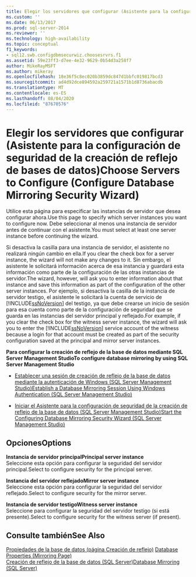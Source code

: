 ```yaml
---
title: Elegir los servidores que configurar (Asistente para la configuración de seguridad de la creación de reflejo de bases de datos) | Microsoft Docs
ms.custom: ''
ms.date: 06/13/2017
ms.prod: sql-server-2014
ms.reviewer: ''
ms.technology: high-availability
ms.topic: conceptual
f1_keywords:
- sql12.swb.configdbmsecurwiz.choosesrvrs.f1
ms.assetid: 59e23ff3-d7ee-4e32-9629-0b54d3a258f7
author: MikeRayMSFT
ms.author: mikeray
ms.openlocfilehash: 18e36f5c8ec020b3859dc847d1bbfc019817bcd3
ms.sourcegitcommit: ad4d92dce894592a259721a1571b1d8736abacdb
ms.translationtype: MT
ms.contentlocale: es-ES
ms.lasthandoff: 08/04/2020
ms.locfileid: "87670576"
---
```

# <a name="choose-servers-to-configure-configure-database-mirroring-security-wizard"></a><span data-ttu-id="437fa-102">Elegir los servidores que configurar (Asistente para la configuración de seguridad de la creación de reflejo de bases de datos)</span><span class="sxs-lookup"><span data-stu-id="437fa-102">Choose Servers to Configure (Configure Database Mirroring Security Wizard)</span></span>
  <span data-ttu-id="437fa-103">Utilice esta página para especificar las instancias de servidor que desea configurar ahora.</span><span class="sxs-lookup"><span data-stu-id="437fa-103">Use this page to specify which server instances you want to configure now.</span></span> <span data-ttu-id="437fa-104">Debe seleccionar al menos una instancia de servidor antes de continuar con el asistente.</span><span class="sxs-lookup"><span data-stu-id="437fa-104">You must select at least one server instance before continuing the wizard.</span></span>  
  
 <span data-ttu-id="437fa-105">Si desactiva la casilla para una instancia de servidor, el asistente no realizará ningún cambio en ella.</span><span class="sxs-lookup"><span data-stu-id="437fa-105">If you clear the check box for a server instance, the wizard will not make any changes to it.</span></span> <span data-ttu-id="437fa-106">Sin embargo, el asistente le solicitará información acerca de esa instancia y guardará esta información como parte de la configuración de las otras instancias de servidor.</span><span class="sxs-lookup"><span data-stu-id="437fa-106">The wizard, however, will ask you to enter information about that instance and save this information as part of the configuration of the other server instances.</span></span> <span data-ttu-id="437fa-107">Por ejemplo, si desactiva la casilla de la instancia de servidor testigo, el asistente le solicitará la cuenta de servicio de [!INCLUDE[ssNoVersion](../../includes/ssnoversion-md.md)] del testigo, ya que debe crearse un inicio de sesión para esa cuenta como parte de la configuración de seguridad que se guarda en las instancias del servidor principal y reflejado.</span><span class="sxs-lookup"><span data-stu-id="437fa-107">For example, if you clear the check box for the witness server instance, the wizard will ask you to enter the [!INCLUDE[ssNoVersion](../../includes/ssnoversion-md.md)] service account of the witness because a login for that account must be created as part of the security configuration saved at the principal and mirror server instances.</span></span>  
  
 <span data-ttu-id="437fa-108">**Para configurar la creación de reflejo de la base de datos mediante SQL Server Management Studio**</span><span class="sxs-lookup"><span data-stu-id="437fa-108">**To configure database mirroring by using SQL Server Management Studio**</span></span>  
  
-   [<span data-ttu-id="437fa-109">Establecer una sesión de creación de reflejo de la base de datos mediante la autenticación de Windows &#40;SQL Server Management Studio&#41;</span><span class="sxs-lookup"><span data-stu-id="437fa-109">Establish a Database Mirroring Session Using Windows Authentication &#40;SQL Server Management Studio&#41;</span></span>](establish-database-mirroring-session-windows-authentication.md)  
  
-   [<span data-ttu-id="437fa-110">Iniciar el Asistente para la configuración de seguridad de la creación de reflejo de la base de datos &#40;SQL Server Management Studio&#41;</span><span class="sxs-lookup"><span data-stu-id="437fa-110">Start the Configuring Database Mirroring Security Wizard &#40;SQL Server Management Studio&#41;</span></span>](start-the-configuring-database-mirroring-security-wizard.md)  
  
## <a name="options"></a><span data-ttu-id="437fa-111">Opciones</span><span class="sxs-lookup"><span data-stu-id="437fa-111">Options</span></span>  
 <span data-ttu-id="437fa-112">**Instancia de servidor principal**</span><span class="sxs-lookup"><span data-stu-id="437fa-112">**Principal server instance**</span></span>  
 <span data-ttu-id="437fa-113">Seleccione esta opción para configurar la seguridad del servidor principal.</span><span class="sxs-lookup"><span data-stu-id="437fa-113">Select to configure security for the principal server.</span></span>  
  
 <span data-ttu-id="437fa-114">**Instancia del servidor reflejado**</span><span class="sxs-lookup"><span data-stu-id="437fa-114">**Mirror server instance**</span></span>  
 <span data-ttu-id="437fa-115">Seleccione esta opción para configurar la seguridad del servidor reflejado.</span><span class="sxs-lookup"><span data-stu-id="437fa-115">Select to configure security for the mirror server.</span></span>  
  
 <span data-ttu-id="437fa-116">**Instancia de servidor testigo**</span><span class="sxs-lookup"><span data-stu-id="437fa-116">**Witness server instance**</span></span>  
 <span data-ttu-id="437fa-117">Seleccione para configurar la seguridad del servidor testigo (si está presente).</span><span class="sxs-lookup"><span data-stu-id="437fa-117">Select to configure security for the witness server (if present).</span></span>  
  
## <a name="see-also"></a><span data-ttu-id="437fa-118">Consulte también</span><span class="sxs-lookup"><span data-stu-id="437fa-118">See Also</span></span>  
 <span data-ttu-id="437fa-119">[Propiedades de la base de datos &#40;página Creación de reflejo&#41;](../../relational-databases/databases/database-properties-mirroring-page.md) </span><span class="sxs-lookup"><span data-stu-id="437fa-119">[Database Properties &#40;Mirroring Page&#41;](../../relational-databases/databases/database-properties-mirroring-page.md) </span></span>  
 [<span data-ttu-id="437fa-120">Creación de reflejo de la base de datos &#40;SQL Server&#41;</span><span class="sxs-lookup"><span data-stu-id="437fa-120">Database Mirroring &#40;SQL Server&#41;</span></span>](database-mirroring-sql-server.md)  
  
  
